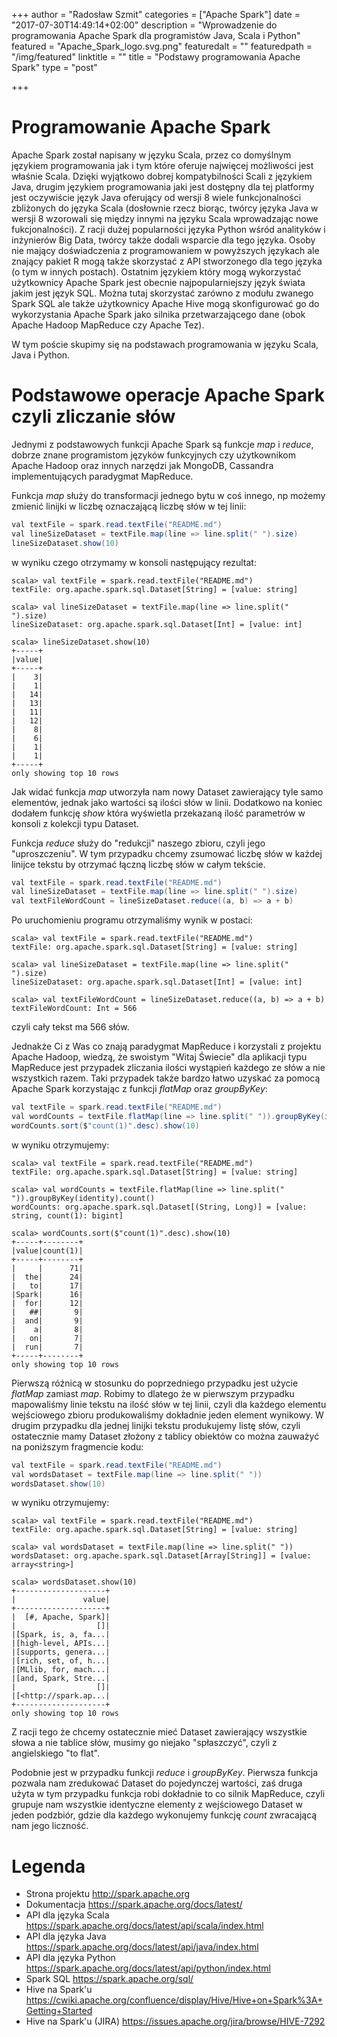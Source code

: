 +++
author = "Radosław Szmit"
categories = ["Apache Spark"]
date = "2017-07-30T14:49:14+02:00"
description = "Wprowadzenie do programowania Apache Spark dla programistów Java, Scala i Python"
featured = "Apache_Spark_logo.svg.png"
featuredalt = ""
featuredpath = "/img/featured"
linktitle = ""
title = "Podstawy programowania Apache Spark"
type = "post"

+++

# Programowanie Apache Spark

Apache Spark został napisany w języku Scala, przez co domyślnym językiem programowania jak i tym które oferuje najwięcej możliwości jest właśnie Scala. Dzięki wyjątkowo dobrej kompatybilności Scali z językiem Java, drugim językiem programowania jaki jest dostępny dla tej platformy jest oczywiście język Java oferujący od wersji 8 wiele funkcjonalności zbliżonych do języka Scala (dosłownie rzecz biorąc, twórcy języka Java w wersji 8 wzorowali się między innymi na języku Scala wprowadzając nowe fukcjonalności). Z racji dużej popularności języka Python wśród analityków i inżynierów Big Data, twórcy także dodali wsparcie dla tego języka. Osoby nie mający doświadczenia z programowaniem w powyższych językach ale znający pakiet R mogą także skorzystać z API stworzonego dla tego języka (o tym w innych postach). Ostatnim językiem który mogą wykorzystać użytkownicy Apache Spark jest obecnie najpopularniejszy język świata jakim jest język SQL. Można tutaj skorzystać zarówno z modułu zwanego Spark SQL ale także użytkownicy Apache Hive mogą skonfigurować go do wykorzystania Apache Spark jako silnika przetwarzającego dane (obok Apache Hadoop MapReduce czy Apache Tez).

W tym poście skupimy się na podstawach programowania w języku Scala, Java i Python.

# Podstawowe operacje Apache Spark czyli zliczanie słów

Jednymi z podstawowych funkcji Apache Spark są funkcje *map* i *reduce*, dobrze znane programistom języków funkcyjnych czy użytkownikom Apache Hadoop oraz innych narzędzi jak MongoDB, Cassandra implementujących paradygmat MapReduce.

Funkcja *map* służy do transformacji jednego bytu w coś innego, np możemy zmienić linijki w liczbę oznaczającą liczbę słów w tej linii:
~~~Java
val textFile = spark.read.textFile("README.md")
val lineSizeDataset = textFile.map(line => line.split(" ").size)
lineSizeDataset.show(10)
~~~

w wyniku czego otrzymamy w konsoli następujący rezultat:
~~~shell
scala> val textFile = spark.read.textFile("README.md")
textFile: org.apache.spark.sql.Dataset[String] = [value: string]

scala> val lineSizeDataset = textFile.map(line => line.split(" ").size)
lineSizeDataset: org.apache.spark.sql.Dataset[Int] = [value: int]

scala> lineSizeDataset.show(10)
+-----+
|value|
+-----+
|    3|
|    1|
|   14|
|   13|
|   11|
|   12|
|    8|
|    6|
|    1|
|    1|
+-----+
only showing top 10 rows
~~~
Jak widać funkcja *map* utworzyła nam nowy Dataset zawierający tyle samo elementów, jednak jako wartości są ilości słów w linii. Dodatkowo na koniec dodałem funkcję  *show* która wyświetla przekazaną ilość parametrów w konsoli z kolekcji typu Dataset.

Funkcja *reduce* służy do "redukcji" naszego zbioru, czyli jego "uproszczeniu". W tym przypadku chcemy zsumować liczbę słów w każdej linijce tekstu by otrzymać łączną liczbę słów w całym tekście.
~~~Java
val textFile = spark.read.textFile("README.md")
val lineSizeDataset = textFile.map(line => line.split(" ").size)
val textFileWordCount = lineSizeDataset.reduce((a, b) => a + b)
~~~
Po uruchomieniu programu otrzymaliśmy wynik w postaci:
~~~shell
scala> val textFile = spark.read.textFile("README.md")
textFile: org.apache.spark.sql.Dataset[String] = [value: string]

scala> val lineSizeDataset = textFile.map(line => line.split(" ").size)
lineSizeDataset: org.apache.spark.sql.Dataset[Int] = [value: int]

scala> val textFileWordCount = lineSizeDataset.reduce((a, b) => a + b)
textFileWordCount: Int = 566
~~~
czyli cały tekst ma 566 słów.

Jednakże Ci z Was co znają paradygmat MapReduce i korzystali z projektu Apache Hadoop, wiedzą, że swoistym "Witaj Świecie" dla aplikacji typu MapReduce jest przypadek zliczania ilości wystąpień każdego ze słów a nie wszystkich razem. Taki przypadek także bardzo łatwo uzyskać za pomocą Apache Spark korzystając z funkcji *flatMap* oraz *groupByKey*:
~~~Java
val textFile = spark.read.textFile("README.md")
val wordCounts = textFile.flatMap(line => line.split(" ")).groupByKey(identity).count()
wordCounts.sort($"count(1)".desc).show(10)
~~~
w wyniku otrzymujemy:
~~~shell
scala> val textFile = spark.read.textFile("README.md")
textFile: org.apache.spark.sql.Dataset[String] = [value: string]

scala> val wordCounts = textFile.flatMap(line => line.split(" ")).groupByKey(identity).count()
wordCounts: org.apache.spark.sql.Dataset[(String, Long)] = [value: string, count(1): bigint]

scala> wordCounts.sort($"count(1)".desc).show(10)
+-----+--------+
|value|count(1)|
+-----+--------+
|     |      71|
|  the|      24|
|   to|      17|
|Spark|      16|
|  for|      12|
|   ##|       9|
|  and|       9|
|    a|       8|
|   on|       7|
|  run|       7|
+-----+--------+
only showing top 10 rows
~~~

Pierwszą różnicą w stosunku do poprzedniego przypadku jest użycie *flatMap* zamiast *map*. Robimy to dlatego że w pierwszym przypadku mapowaliśmy linie tekstu na ilość słów w tej linii, czyli dla każdego elementu wejściowego zbioru produkowaliśmy dokładnie jeden element wynikowy. W drugim przypadku dla jednej linijki tekstu produkujemy listę słów, czyli ostatecznie mamy Dataset złożony z tablicy obiektów co można zauważyć na poniższym fragmencie kodu:
~~~Java
val textFile = spark.read.textFile("README.md")
val wordsDataset = textFile.map(line => line.split(" "))
wordsDataset.show(10)
~~~
w wyniku otrzymujemy:
~~~shell
scala> val textFile = spark.read.textFile("README.md")
textFile: org.apache.spark.sql.Dataset[String] = [value: string]

scala> val wordsDataset = textFile.map(line => line.split(" "))
wordsDataset: org.apache.spark.sql.Dataset[Array[String]] = [value: array<string>]

scala> wordsDataset.show(10)
+--------------------+
|               value|
+--------------------+
|  [#, Apache, Spark]|
|                  []|
|[Spark, is, a, fa...|
|[high-level, APIs...|
|[supports, genera...|
|[rich, set, of, h...|
|[MLlib, for, mach...|
|[and, Spark, Stre...|
|                  []|
|[<http://spark.ap...|
+--------------------+
only showing top 10 rows
~~~
Z racji tego że chcemy ostatecznie mieć Dataset zawierający wszystkie słowa a nie tablice słów, musimy go niejako "spłaszczyć", czyli z angielskiego "to flat".

Podobnie jest w przypadku funkcji *reduce* i *groupByKey*. Pierwsza funkcja pozwala nam zredukować Dataset do pojedynczej wartości, zaś druga użyta w tym przypadku funkcja robi dokładnie to co silnik MapReduce, czyli grupuje nam wszystkie identyczne elementy z wejściowego Dataset w jeden podzbiór, gdzie dla każdego wykonujemy funkcję *count* zwracającą nam jego liczność.

# Legenda
* Strona projektu http://spark.apache.org
* Dokumentacja https://spark.apache.org/docs/latest/
* API dla języka Scala https://spark.apache.org/docs/latest/api/scala/index.html
* API dla języka Java https://spark.apache.org/docs/latest/api/java/index.html
* API dla języka Python https://spark.apache.org/docs/latest/api/python/index.html
* Spark SQL https://spark.apache.org/sql/
* Hive na Spark'u https://cwiki.apache.org/confluence/display/Hive/Hive+on+Spark%3A+Getting+Started
* Hive na Spark'u (JIRA) https://issues.apache.org/jira/browse/HIVE-7292